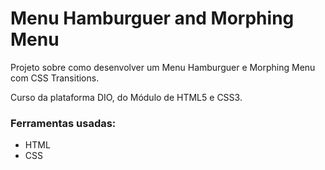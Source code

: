 # Menu Hamburguer and Morphing Menu

Projeto sobre como desenvolver um Menu Hamburguer e Morphing Menu com CSS Transitions.

Curso da plataforma DIO, do Módulo de HTML5 e CSS3.

### Ferramentas usadas:

* HTML 
* CSS 
 


